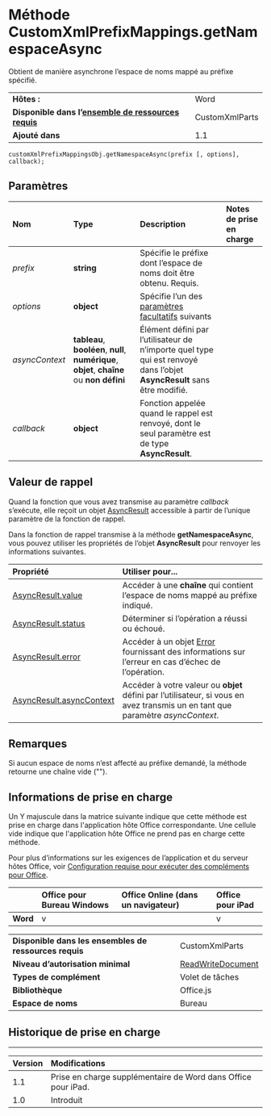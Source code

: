 
# Méthode CustomXmlPrefixMappings.getNamespaceAsync
Obtient de manière asynchrone l’espace de noms mappé au préfixe spécifié.

|||
|:-----|:-----|
|**Hôtes :**|Word|
|**Disponible dans l’[ensemble de ressources requis](../../docs/overview/specify-office-hosts-and-api-requirements.md)**|CustomXmlParts|
|**Ajouté dans**|1.1|

```
customXmlPrefixMappingsObj.getNamespaceAsync(prefix [, options], callback);
```


## Paramètres



|**Nom**|**Type**|**Description**|**Notes de prise en charge**|
|:-----|:-----|:-----|:-----|
| _prefix_|**string**|Spécifie le préfixe dont l’espace de noms doit être obtenu. Requis.||
| _options_|**object**|Spécifie l’un des [paramètres facultatifs](../../docs/develop/asynchronous-programming-in-office-add-ins.md#passing-optional-parameters-to-asynchronous-methods) suivants||
| _asyncContext_|**tableau**, **booléen**, **null**, **numérique**, **objet**, **chaîne** ou **non défini**|Élément défini par l’utilisateur de n’importe quel type qui est renvoyé dans l’objet **AsyncResult** sans être modifié.||
| _callback_|**object**|Fonction appelée quand le rappel est renvoyé, dont le seul paramètre est de type **AsyncResult**.||

## Valeur de rappel

Quand la fonction que vous avez transmise au paramètre _callback_ s’exécute, elle reçoit un objet [AsyncResult](../../reference/shared/asyncresult.md) accessible à partir de l’unique paramètre de la fonction de rappel.

Dans la fonction de rappel transmise à la méthode **getNamespaceAsync**, vous pouvez utiliser les propriétés de l’objet **AsyncResult** pour renvoyer les informations suivantes.



|**Propriété**|**Utiliser pour...**|
|:-----|:-----|
|[AsyncResult.value](../../reference/shared/asyncresult.value.md)|Accéder à une **chaîne** qui contient l’espace de noms mappé au préfixe indiqué.|
|[AsyncResult.status](../../reference/shared/asyncresult.status.md)|Déterminer si l’opération a réussi ou échoué.|
|[AsyncResult.error](../../reference/shared/asyncresult.error.md)|Accéder à un objet [Error](../../reference/shared/error.md) fournissant des informations sur l’erreur en cas d’échec de l’opération.|
|[AsyncResult.asyncContext](../../reference/shared/asyncresult.asynccontext.md)|Accéder à votre valeur ou **objet** défini par l’utilisateur, si vous en avez transmis un en tant que paramètre _asyncContext_.|

## Remarques

Si aucun espace de noms n’est affecté au préfixe demandé, la méthode retourne une chaîne vide ("").


## Informations de prise en charge


Un Y majuscule dans la matrice suivante indique que cette méthode est prise en charge dans l'application hôte Office correspondante. Une cellule vide indique que l'application hôte Office ne prend pas en charge cette méthode.

Pour plus d’informations sur les exigences de l’application et du serveur hôtes Office, voir [Configuration requise pour exécuter des compléments pour Office](../../docs/overview/requirements-for-running-office-add-ins.md).


||**Office pour Bureau Windows**|**Office Online (dans un navigateur)**|**Office pour iPad**|
|:-----|:-----|:-----|:-----|
|**Word**|v||v|

|||
|:-----|:-----|
|**Disponible dans les ensembles de ressources requis**|CustomXmlParts|
|**Niveau d’autorisation minimal**|[ReadWriteDocument](../../docs/develop/requesting-permissions-for-api-use-in-content-and-task-pane-add-ins.md)|
|**Types de complément**|Volet de tâches|
|**Bibliothèque**|Office.js|
|**Espace de noms**|Bureau|

## Historique de prise en charge



****


|**Version**|**Modifications**|
|:-----|:-----|
|1.1|Prise en charge supplémentaire de Word dans Office pour iPad.|
|1.0|Introduit|
